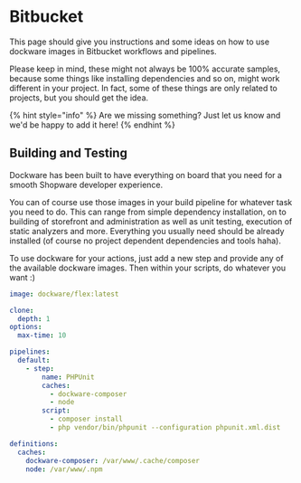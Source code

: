# Bitbucket

This page should give you instructions and some ideas on how to use dockware images in Bitbucket workflows and pipelines.

Please keep in mind, these might not always be 100% accurate samples, because some things like installing dependencies and so on, might work different in your project. In fact, some of these things are only related to projects, but you should get the idea.

{% hint style="info" %}
Are we missing something? Just let us know and we'd be happy to add it here!
{% endhint %}

## Building and Testing

Dockware has been built to have everything on board that you need for a smooth Shopware developer experience.

You can of course use those images in your build pipeline for whatever task you need to do. This can range from simple dependency installation, on to building of storefront and administration as well as unit testing, execution of static analyzers and more. Everything you usually need should be already installed (of course no project dependent dependencies and tools haha).

To use dockware for your actions, just add a new step and provide any of the available dockware images. Then within your scripts, do whatever you want :)



```yaml
image: dockware/flex:latest

clone:
  depth: 1
options:
  max-time: 10

pipelines:
  default:
    - step:
        name: PHPUnit
        caches:
          - dockware-composer
          - node
        script:
          - composer install
          - php vendor/bin/phpunit --configuration phpunit.xml.dist

definitions:
  caches:
    dockware-composer: /var/www/.cache/composer
    node: /var/www/.npm    
```



